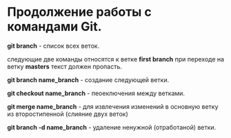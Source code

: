 # Продолжение работы с командами Git.

**git branch** - список всех веток.

следующие две команды относятся к ветке **first branch** при переходе на ветку **masters** текст должен пропасть. 

**git branch name_branch** - создание следующей ветки.

**git checkout name_branch** - пеоеключения между ветками.

**git merge name_branch** - для извлечения изменений в основную ветку из второстипенной (слияние двух веток)

**git branch -d name_branch** - удаление ненужной (отработаной) ветки.



